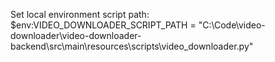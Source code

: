 Set local environment script path: $env:VIDEO_DOWNLOADER_SCRIPT_PATH = "C:\Code\video-downloader\video-downloader-backend\src\main\resources\scripts\video_downloader.py"